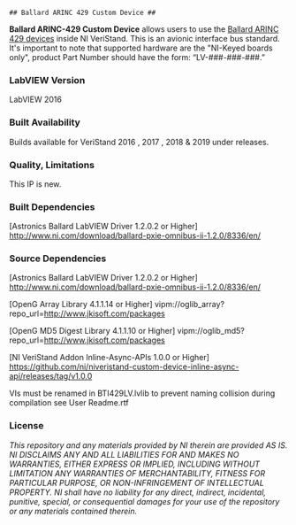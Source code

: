 	## Ballard ARINC 429 Custom Device ##

**Ballard ARINC-429 Custom Device** allows users to use the [Ballard ARINC 429 devices](http://www.ni.com/en-ca/shop/select/pxi-arinc-429-interface-module) inside NI VeriStand. This is an avionic interface bus standard. It's important to note that supported hardware are the "NI-Keyed boards only", product Part Number should have the form: “LV-###-###-###.”


### LabVIEW Version ###

LabVIEW 2016

### Built Availability ###

Builds available for VeriStand 2016 , 2017 , 2018 & 2019 under releases.

### Quality, Limitations ###

This IP is new. 

### Built Dependencies ###

[Astronics Ballard LabVIEW Driver 1.2.0.2 or Higher] http://www.ni.com/download/ballard-pxie-omnibus-ii-1.2.0/8336/en/

### Source Dependencies ###

[Astronics Ballard LabVIEW Driver 1.2.0.2 or Higher] http://www.ni.com/download/ballard-pxie-omnibus-ii-1.2.0/8336/en/

[OpenG Array Library 4.1.1.14 or Higher] vipm://oglib_array?repo_url=http://www.jkisoft.com/packages

[OpenG MD5 Digest Library 4.1.1.10 or Higher] vipm://oglib_md5?repo_url=http://www.jkisoft.com/packages

[NI VeriStand Addon Inline-Async-APIs 1.0.0 or Higher] https://github.com/ni/niveristand-custom-device-inline-async-api/releases/tag/v1.0.0

VIs must be renamed in BTI429LV.lvlib to prevent naming collision during compilation see User Readme.rtf

### License ###

*This repository and any materials provided by NI therein are provided AS IS. NI DISCLAIMS ANY AND ALL LIABILITIES FOR AND MAKES NO WARRANTIES, EITHER EXPRESS OR IMPLIED, INCLUDING WITHOUT LIMITATION ANY WARRANTIES OF MERCHANTABILITY, FITNESS FOR  PARTICULAR PURPOSE, OR NON-INFRINGEMENT OF INTELLECTUAL PROPERTY. NI shall have no liability for any direct, indirect, incidental, punitive, special, or consequential damages for your use of the repository or any materials contained therein.*
